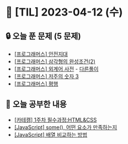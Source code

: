 # 📆 [TIL] 2023-04-12 (수)

## 🔒 오늘 푼 문제 (5 문제)

- [[프로그래머스] 안전지대](https://school.programmers.co.kr/learn/courses/30/lessons/120866)
- [[프로그래머스] 삼각형의 완성조건(2)](https://school.programmers.co.kr/learn/courses/30/lessons/120868)
- [[프로그래머스] 외계어 사전](https://school.programmers.co.kr/learn/courses/30/lessons/120869) - [다른풀이](https://monsta-zo.github.io/ps/ps-%EC%99%B8%EA%B3%84%EC%96%B4%EC%82%AC%EC%A0%84/)
- [[프로그래머스] 저주의 숫자 3](https://school.programmers.co.kr/learn/courses/30/lessons/120871)
- [[프로그래머스] 평행](https://school.programmers.co.kr/learn/courses/30/lessons/120875)

## 📝 오늘 공부한 내용

- [[카테캠] 1주차 필수과정:HTML&CSS](https://monsta-zo.github.io/kakaotechcam/%EC%B9%B4%ED%83%9C%EC%BA%A0-1-1/)
- [[JavaScript] some(), 어떤 요소가 만족하는지](https://monsta-zo.github.io/javascript/js-some/)
- [[JavaScript] 배열 비교하는 방법](https://monsta-zo.github.io/javascript/js-%EB%B0%B0%EC%97%B4%EB%B9%84%EA%B5%90/)
